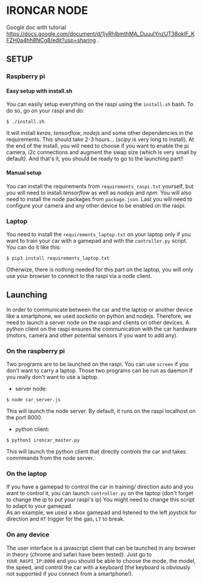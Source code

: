 # IRONCAR NODE

Google doc with tutorial https://docs.google.com/document/d/1jyRhlbmthMA_DuuulYnzUT38okIF_KFZH0a4hh8NCg8/edit?usp=sharing .

## SETUP

### Raspberry pi
#### Easy setup with install.sh

You can easily setup everything on the raspi using the `install.sh` bash. To do so, go on your raspi and do:
```
$ ./install.sh
```

It will install *keras*, *tensorflow*, *nodejs* and some other dependencies in the requirements. This should take 2-3 hours... (*scipy* is very long to install). At the end of the install, you will need to choose if you want to enable the pi camera, i2c connections and augment the swap size (which is very small by default). 
And that's it, you should be ready to go to the launching part!!

#### Manual setup

You can install the requirements from `requirements_raspi.txt` yourself, but you will need to install *tensorflow* as well as *nodejs* and *npm*. You will also need to install the node packages from `package.json`. 
Last you will need to configure your camera and any other device to be enabled on the raspi. 

### Laptop
You need to install the `requirements_laptop.txt` on your laptop only if you want to train your car with a gamepad and with the `controller.py` script. You can do it like this:
```
$ pip3 install requirements_laptop.txt
```
Otherwize, there is nothing needed for this part on the laptop, you will only use your browser to connect to the raspi via a node client. 

## Launching
In order to communicate between the car and the laptop or another device like a smartphone,
we used *socketio* on python and nodejs. Therefore, we need to launch a server node on the raspi
and clients on other devices. A python client on the raspi ensures the communication with the 
car hardware (motors, camera  and other potential sensors if you want to add any).


### On the raspberry pi
Two programs are to be launched on the raspi. You can use `screen` if you don't want to carry 
a laptop. Those two programs can be run as daemon if you really don't want to use a laptop. 

* server node: 
```
$ node car_server.js
``` 
This will launch the node server. By default, it runs on 
the raspi localhost on the port 8000. 
* python client: 
```
$ python3 ironcar_master.py
``` 
This will launch the python client that directly
controls the car and takes commmands from the node server.

### On the laptop
If you have a gamepad to control the car in training/ direction auto and you want to control it, you can launch `controller.py` on the laptop (don't forget to change the ip to put your raspi's ip)
You might need to change this script to adapt to your gamepad.  
As an example, we used a xbox gamepad and listened to the left joystick for direction and `RT` trigger for the gas, `LT` to break. 

### On any device
The user interface is a javascript client that can be launched in any browser in theory 
(chrome and safari have been tested). Just go to `YOUR_RASPI_IP:8000` and you should be able to 
choose the mode, the model, the speed, and control the car with a keyboard (the keyboard is obviously not supported if you connect from a smartphone!).
